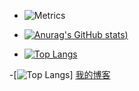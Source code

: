 - ![Metrics](https://metrics.lecoq.io/Jianend?template=classic&config.timezone=Asia%2FShanghai)
- [![Anurag's GitHub stats](https://github-readme-stats.vercel.app/api?username=Jianend&show_icons=true&theme=radical))](https://github.com/anuraghazra/github-readme-stats)

- [![Top Langs](https://github-readme-stats.vercel.app/api/top-langs/?username=Jianend&layout=compact)](https://github.com/anuraghazra/github-readme-stats)

-[![Top Langs](https://stats.justsong.cn/api/bilibili/?id=457688642)]
[我的博客](http://blog.csdn.net/guodongxiaren "悬停显示")  


<!---
Jianend/Jianend is a ✨ special ✨ repository because its `README.md` (this file) appears on your GitHub profile.
You can click the Preview link to take a look at your changes.
--->
